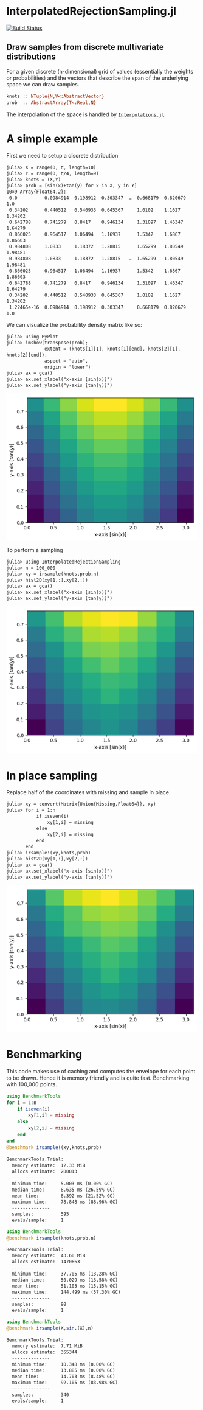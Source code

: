 # InterpolatedRejectionSampling.jl
[![Build Status](https://travis-ci.com/m-wells/InterpolatedRejectionSampling.jl.svg?token=qtRCxXQJn8B2HN1f6h3k&branch=master)](https://travis-ci.com/m-wells/InterpolatedRejectionSampling.jl)

## Draw samples from discrete multivariate distributions
For a given discrete (n-dimensional) grid of values (essentially the weights or probabilities) and the vectors that describe the span of the underlying space we can draw samples.
```julia
knots :: NTuple{N,V<:AbstractVector}
prob  :: AbstractArray{T<:Real,N}
```
The interpolation of the space is handled by  [`Interpolations.jl`](https://github.com/JuliaMath/Interpolations.jl)
# A simple example
First we need to setup a discrete distribution
```
julia> X = range(0, π, length=10)
julia> Y = range(0, π/4, length=9)
julia> knots = (X,Y)
julia> prob = [sin(x)+tan(y) for x in X, y in Y]
10×9 Array{Float64,2}:
 0.0          0.0984914  0.198912  0.303347  …  0.668179  0.820679  1.0    
 0.34202      0.440512   0.540933  0.645367     1.0102    1.1627    1.34202
 0.642788     0.741279   0.8417    0.946134     1.31097   1.46347   1.64279
 0.866025     0.964517   1.06494   1.16937      1.5342    1.6867    1.86603
 0.984808     1.0833     1.18372   1.28815      1.65299   1.80549   1.98481
 0.984808     1.0833     1.18372   1.28815   …  1.65299   1.80549   1.98481
 0.866025     0.964517   1.06494   1.16937      1.5342    1.6867    1.86603
 0.642788     0.741279   0.8417    0.946134     1.31097   1.46347   1.64279
 0.34202      0.440512   0.540933  0.645367     1.0102    1.1627    1.34202
 1.22465e-16  0.0984914  0.198912  0.303347     0.668179  0.820679  1.0    
```

We can visualize the probability density matrix like so:
```
julia> using PyPlot
julia> imshow(transpose(prob);
              extent = (knots[1][1], knots[1][end], knots[2][1], knots[2][end]),
              aspect = "auto",
              origin = "lower")
julia> ax = gca()
julia> ax.set_xlabel("x-axis [sin(x)]")
julia> ax.set_ylabel("y-axis [tan(y)]")
```
![png](docs/output_2_0.png)

To perform a sampling
```
julia> using InterpolatedRejectionSampling
julia> n = 100_000
julia> xy = irsample(knots,prob,n)
julia> hist2D(xy[1,:],xy[2,:])
julia> ax = gca()
julia> ax.set_xlabel("x-axis [sin(x)]")
julia> ax.set_ylabel("y-axis [tan(y)]")
```
![png](docs/output_3_0.png)

# In place sampling
Replace half of the coordinates with missing and sample in place.
```
julia> xy = convert(Matrix{Union{Missing,Float64}}, xy)
julia> for i = 1:n
           if iseven(i)
               xy[1,i] = missing
           else
               xy[2,i] = missing
           end
       end
julia> irsample!(xy,knots,prob)
julia> hist2D(xy[1,:],xy[2,:])
julia> ax = gca()
julia> ax.set_xlabel("x-axis [sin(x)]")
julia> ax.set_ylabel("y-axis [tan(y)]")
```
![png](docs/output_5_0.png)

# Benchmarking
This code makes use of caching and computes the envelope for each point to be drawn.
Hence it is memory friendly and is quite fast.
Benchmarking with 100,000 points.
```julia
using BenchmarkTools
for i = 1:n
    if iseven(i)
        xy[1,i] = missing
    else
        xy[2,i] = missing
    end
end
@benchmark irsample!(xy,knots,prob)
```
```
BenchmarkTools.Trial: 
  memory estimate:  12.33 MiB
  allocs estimate:  200013
  --------------
  minimum time:     5.003 ms (0.00% GC)
  median time:      8.635 ms (26.59% GC)
  mean time:        8.392 ms (21.52% GC)
  maximum time:     78.848 ms (88.96% GC)
  --------------
  samples:          595
  evals/sample:     1
```
```julia
using BenchmarkTools
@benchmark irsample(knots,prob,n)
```
```
BenchmarkTools.Trial: 
  memory estimate:  43.60 MiB
  allocs estimate:  1470663
  --------------
  minimum time:     37.705 ms (13.28% GC)
  median time:      50.029 ms (13.58% GC)
  mean time:        51.103 ms (15.15% GC)
  maximum time:     144.499 ms (57.30% GC)
  --------------
  samples:          98
  evals/sample:     1
```
```julia
using BenchmarkTools
@benchmark irsample(X,sin.(X),n)
```
```
BenchmarkTools.Trial: 
  memory estimate:  7.71 MiB
  allocs estimate:  355344
  --------------
  minimum time:     10.348 ms (0.00% GC)
  median time:      13.885 ms (0.00% GC)
  mean time:        14.703 ms (8.48% GC)
  maximum time:     92.105 ms (83.98% GC)
  --------------
  samples:          340
  evals/sample:     1
```
